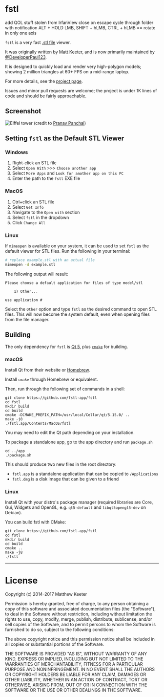 # fstl



add QOL stuff stolen from IrfanView
close on escape
cycle through folder with notification
ALT + HOLD LMB, SHIFT + hLMB, CTRL + hLMB   == rotate in only one axis


`fstl` is a very fast [.stl file](http://en.wikipedia.org/wiki/STL_\(file_format\)) viewer.

It was originally written by [Matt Keeter](https://mattkeeter.com),
and is now primarily maintained by [@DeveloperPaul123](https://github.com/DeveloperPaul123).

It is designed to quickly load and render very high-polygon models;
showing 2 million triangles at 60+ FPS on a mid-range laptop.

For more details, see the [project page](http://mattkeeter.com/projects/fstl).

Issues and minor pull requests are welcome;
the project is under 1K lines of code and should be fairly approachable.

## Screenshot

![Eiffel tower](http://mattkeeter.com/projects/fstl/eiffel.png)
(credit to [Pranav Panchal](https://grabcad.com/pranav.panchal))

## Setting `fstl` as the Default STL Viewer

### Windows

1. Right-click an STL file
2. Select `Open With` >>> `Choose another app`
3. Select `More Apps` and `Look for another app on this PC`
4. Enter the path to the `fstl` EXE file

### MacOS

1. Ctrl+click an STL file
2. Select `Get Info`
3. Navigate to the `Open with` section
4. Select `fstl` in the dropdown
5. Click `Change All`

### Linux

If `mimeopen` is available on your system, it can be used to set `fstl` as the default viewer for STL files.
Run the following in your terminal:

```bash
# replace example.stl with an actual file
mimeopen -d example.stl
```

The following output will result:

```
Please choose a default application for files of type model/stl

	1) Other...

use application #
```

Select the `Other` option and type `fstl` as the desired command to open STL files.
This will now become the system default, even when opening files from the file manager.

## Building

The only dependency for `fstl` is [Qt 5](https://www.qt.io),
plus [`cmake`](https://cmake.org/) for building.

### macOS

Install Qt from their website or [Homebrew](brew.sh).

Install `cmake` through Homebrew or equivalent.

Then, run through the following set of commands in a shell:

```
git clone https://github.com/fstl-app/fstl
cd fstl
mkdir build
cd build
cmake -DCMAKE_PREFIX_PATH=/usr/local/Cellar/qt/5.15.0/ ..
make -j8
./fstl.app/Contents/MacOS/fstl
```

You may need to edit the Qt path depending on your installation.

To package a standalone app, go to the app directory and run `package.sh`

```
cd ../app
./package.sh
```

This should produce two new files in the root directory:
- `fstl.app` is a standalone application that can be copied to `/Applications`
- `fstl.dmg` is a disk image that can be given to a friend

### Linux

Install Qt with your distro's package manager (required libraries are Core, Gui,
Widgets and OpenGL, e.g. `qt5-default` and `libqt5opengl5-dev` on Debian).

You can build fstl with CMake:
```
git clone https://github.com/fstl-app/fstl
cd fstl
mkdir build
cd build
cmake ..
make -j8
./fstl
```

--------------------------------------------------------------------------------

# License

Copyright (c) 2014-2017 Matthew Keeter

Permission is hereby granted, free of charge, to any person obtaining a copy of this software and associated documentation files (the "Software"), to deal in the Software without restriction, including without limitation the rights to use, copy, modify, merge, publish, distribute, sublicense, and/or sell copies of the Software, and to permit persons to whom the Software is furnished to do so, subject to the following conditions:

The above copyright notice and this permission notice shall be included in all copies or substantial portions of the Software.

THE SOFTWARE IS PROVIDED "AS IS", WITHOUT WARRANTY OF ANY KIND, EXPRESS OR IMPLIED, INCLUDING BUT NOT LIMITED TO THE WARRANTIES OF MERCHANTABILITY, FITNESS FOR A PARTICULAR PURPOSE AND NONINFRINGEMENT. IN NO EVENT SHALL THE AUTHORS OR COPYRIGHT HOLDERS BE LIABLE FOR ANY CLAIM, DAMAGES OR OTHER LIABILITY, WHETHER IN AN ACTION OF CONTRACT, TORT OR OTHERWISE, ARISING FROM, OUT OF OR IN CONNECTION WITH THE SOFTWARE OR THE USE OR OTHER DEALINGS IN THE SOFTWARE.
